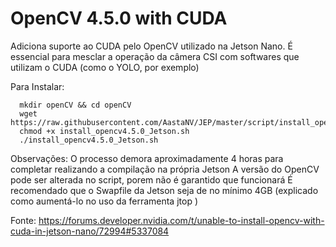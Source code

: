 # OpenCV 4.5.0 with CUDA

Adiciona suporte ao CUDA pelo OpenCV utilizado na Jetson Nano. É essencial para mesclar a operação da câmera CSI com softwares que utilizam o CUDA (como o YOLO, por exemplo)

Para Instalar:

```
  mkdir openCV && cd openCV
  wget https://raw.githubusercontent.com/AastaNV/JEP/master/script/install_opencv4.5.0_Jetson.sh
  chmod +x install_opencv4.5.0_Jetson.sh
  ./install_opencv4.5.0_Jetson.sh
```

Observações:
O processo demora aproximadamente 4 horas para completar realizando a compilação na própria Jetson
A versão do OpenCV pode ser alterada no script, porem não é garantido que funcionará
É recomendado que o Swapfile da Jetson seja de no mínimo 4GB (explicado como aumentá-lo no uso da ferramenta jtop )

Fonte: https://forums.developer.nvidia.com/t/unable-to-install-opencv-with-cuda-in-jetson-nano/72994#5337084
